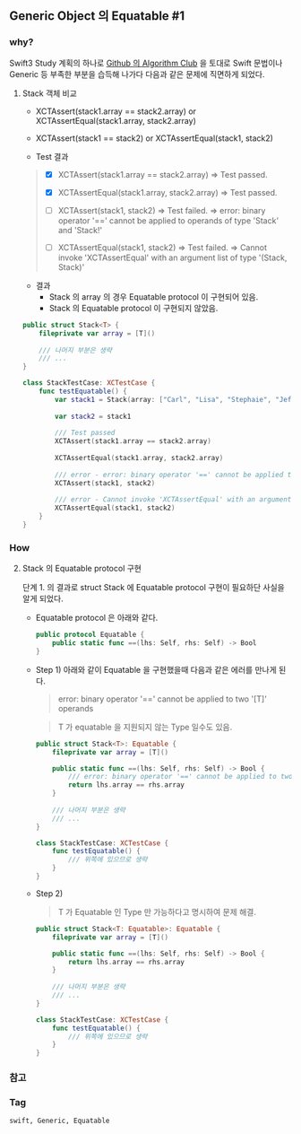## Generic Object 의 Equatable #1

### why?

Swift3 Study 계획의 하나로 [Github 의 Algorithm Club](https://github.com/raywenderlich/swift-algorithm-club) 을 토대로 Swift 문법이나 Generic 등 부족한 부분을 습득해 나가다 다음과 같은 문제에 직면하게 되었다.

1. Stack 객체 비교
	* XCTAssert(stack1.array == stack2.array) or XCTAssertEqual(stack1.array, stack2.array)

	* XCTAssert(stack1 == stack2) or XCTAssertEqual(stack1, stack2) 

	* Test 결과
	>	- [x] XCTAssert(stack1.array == stack2.array) => Test passed.
	>
	>	- [x] XCTAssertEqual(stack1.array, stack2.array) => Test passed.
	>
	>	- [ ] XCTAssert(stack1, stack2) => Test failed.
	>		=> error: binary operator '==' cannot be applied to operands of type 'Stack<String>' and 'Stack<String>!'
	>
	>	- [ ] XCTAssertEqual(stack1, stack2) => Test failed.
	>		=> Cannot invoke 'XCTAssertEqual' with an argument list of type '(Stack<String>, Stack<String>)'
	
	* 결과
		- Stack 의 array 의 경우 Equatable protocol 이 구현되어 있음.
		- Stack 의 Equatable protocol 이 구현되지 않았음.
		 

	```swift
	public struct Stack<T> {
		fileprivate var array = [T]()
		
		/// 나머지 부분은 생략
		/// ...
	}	

	class StackTestCase: XCTestCase {
		func testEquatable() {
			var stack1 = Stack(array: ["Carl", "Lisa", "Stephaie", "Jeff"])
		
			var stack2 = stack1
		
			/// Test passed
			XCTAssert(stack1.array == stack2.array)
			
			XCTAssertEqual(stack1.array, stack2.array)
			
			/// error - error: binary operator '==' cannot be applied to operands of type 'Stack<String>' and 'Stack<String>!'
			XCTAssert(stack1, stack2)
			
			/// error - Cannot invoke 'XCTAssertEqual' with an argument list type '(Stack<String>, Stack<String>!)'
			XCTAssertEqual(stack1, stack2)
		}
	}
	```
	
### How

2. Stack 의 Equatable protocol 구현

	단계 1. 의 결과로 struct Stack 에 Equatable protocol 구현이 필요하단 사실을 알게 되었다.
	
	* Equatable protocol 은 아래와 같다.
		
		```swift
		public protocol Equatable {
			public static func ==(lhs: Self, rhs: Self) -> Bool
		}
		```

	* Step 1) 아래와 같이 Equatable 을 구현했을때 다음과 같은 에러를 만나게 된다.
		> error: binary operator '==' cannot be applied to two '[T]' operands
		
		> T 가 equatable 을 지원되지 않는 Type 일수도 있음.

		```swift
		public struct Stack<T>: Equatable {
			fileprivate var array = [T]()
		
			public static func ==(lhs: Self, rhs: Self) -> Bool {
				/// error: binary operator '==' cannot be applied to two '[T]' operands
				return lhs.array == rhs.array
			}
			
			/// 나머지 부분은 생략
			/// ...
		}	

		class StackTestCase: XCTestCase {
			func testEquatable() {
				/// 위쪽에 있으므로 생략
			}
		}
		```


	* Step 2)
		> T 가 Equatable 인 Type 만 가능하다고 명시하여 문제 해결.
	
		```swift
		public struct Stack<T: Equatable>: Equatable {
			fileprivate var array = [T]()
		
			public static func ==(lhs: Self, rhs: Self) -> Bool {
				return lhs.array == rhs.array
			}
			
			/// 나머지 부분은 생략
			/// ...
		}	

		class StackTestCase: XCTestCase {
			func testEquatable() {
				/// 위쪽에 있으므로 생략
			}
		}
		```

### 참고



### Tag

	swift, Generic, Equatable